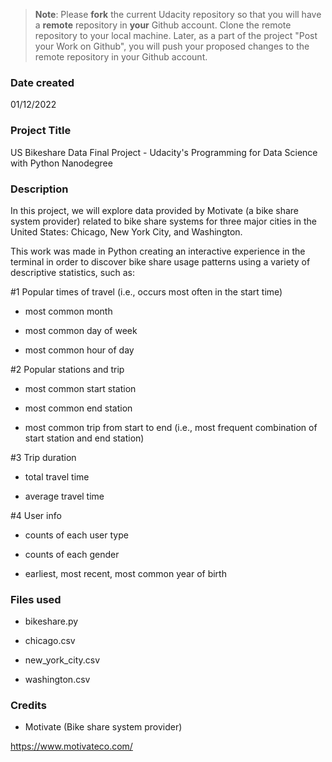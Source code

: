 >**Note**: Please **fork** the current Udacity repository so that you will have a **remote** repository in **your** Github account. Clone the remote repository to your local machine. Later, as a part of the project "Post your Work on Github", you will push your proposed changes to the remote repository in your Github account.

### Date created
01/12/2022

### Project Title
US Bikeshare Data Final Project - Udacity's Programming for Data Science with Python Nanodegree

### Description
In this project, we will explore data provided by Motivate (a bike share system provider) related to bike share systems for three major cities in the United States: Chicago, New York City, and Washington.

This work was made in Python creating an interactive experience in the terminal in order to discover bike share usage patterns using a variety of descriptive statistics, such as:

#1 Popular times of travel (i.e., occurs most often in the start time) 

- most common month 

- most common day of week 

- most common hour of day 

#2 Popular stations and trip 

- most common start station 

- most common end station 

- most common trip from start to end (i.e., most frequent combination of start station and end station) 

#3 Trip duration 

- total travel time 

- average travel time 

#4 User info

- counts of each user type 

- counts of each gender 

- earliest, most recent, most common year of birth 

### Files used
- bikeshare.py 

- chicago.csv 

- new_york_city.csv 

- washington.csv

### Credits
- Motivate (Bike share system provider)

https://www.motivateco.com/

